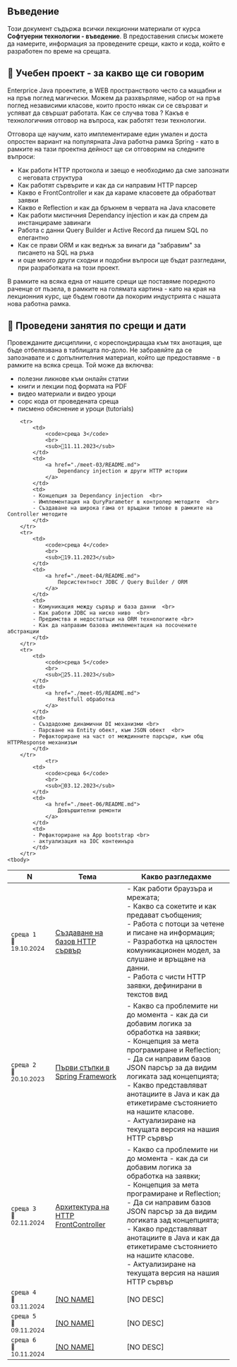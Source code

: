 ## Въведение
Този документ съдържа всички лекционни материали от курса **Софтуерни технологии - въведение**. В предоставения списък можете да намерите, информация за проведените срещи, както и кода, който е разработен по време на срещата.

## 🚀 Учебен проект - за какво ще си говорим
Enterprice Java проектите, в WEB пространството често са мащабни и на пръв поглед магически. Можем да разхвърляме, набор от на пръв поглед независими класове, които просто някак си се свързват и успяват да свършат работата. Как се случва това ? Какъв е технологичния отговор на въпроса, как работят тези технологии. 

Отговора ще научим, като имплементираме един умален и доста опростен вариант на популярната Java работна рамка Spring - като в рамките на тази проектна дейност ще си отговорим на следните въпроси:
- Как работи HTTP протокола и заещо е необходимо да сме запознати с неговата структура
- Как работят сървърите и как да си направим HTTP парсер
- Какво е FrontController и как да караме класовете да обработват заявки
- Какво е Reflection и как да бръкнем в червата на Java класовете
- Как работи мистичния Dependancy injection и как да спрем да инстанцираме завинаги
- Работа с данни Query Builder и Active Record да пишем SQL по елегантно
- Как се прави ORM и как веднъж за винаги да "забравим" за писането на SQL на ръка
- и още много други сходни и подобни въпроси ще бъдат разгледани, при разработката на този проект. 

В рамките на всяка една от нашите срещи ще поставяме поредното раченце от пъзела, в рамките на голямата картина - като на края на лекционния курс, ще бъдем говоти да покорим индустрията с нашата нова работна рамка. 

## 📅 Проведени занятия по срещи и дати

Провежданите дисциплини, с кореспондиращаа към тях анотация, ще бъде отбелязвана в таблицата по-доло. Не забравяйте да се запознавате и с допълнителния материал, който ще предоставяме - в рамките на всяка среща. Той може да включва:
- полезни ликнове към онлайн статии
- книги и лекции под формата на PDF
- видео материали и видео уроци
- сорс кода от проведената среща 
- писмено обяснение и уроци (tutorials)

<table>
    <thead>
        <tr>
            <th width="120">N</th>
            <th width="280px">Тема</th>
            <th width="610px">Какво разгледахме</th>
        </tr>
    </thead>
    <tbody>
        <tr>
            <td>
                <code>среща 1</code><br>
                <sub>📅19.10.2024</sub>
            </td>
            <td>
                <a href="./meet-01/README.md">
                    Създаване на базов HTTP сървър
                </a>
            </td>
            <td>
            - Как работи браузъра и мрежата; <br>
            - Какво са сокетите и как предават съобщения; <br>
            - Работа с потоци за четене и писане на информация; <br>
            - Разработка на цялостен комуникационен модел, за слушане и връщане на данни. <br>
            - Работа с чисти HTTP заявки, дефинирани в текстов вид
            </td>
        </tr>
        <tr>
            <td>
                <code>среща 2</code>
                <br>
                <sub>📅20.10.2023</sub>
            </td>
            <td>
                <a href="./meet-02/README.md">
                    Първи стъпки в Spring Framework
                </a>            
            </td>
            <td>
            - Какво са проблемите ни до момента - как да си добавим логика за обработка на заявки;  <br>
            - Концепция за мета програмиране и Reflection;  <br>
            - Да си направим базов JSON парсър за да видим логиката зад концепцията;  <br>
            - Какво представляват анотациите в Java и как да етикетираме състоянието на нашите класове.  <br>
            - Актуализиране на текущата версия на нашия HTTP сървър
            </td>
        </tr>
        <tr>
            <td>
                <code>среща 3</code>
                <br>
                <sub>📅02.11.2024</sub>
            </td>
            <td>
                <a href="./meet-03/README.md">
                    Архитектура на HTTP FrontController
                </a>            
            </td>
            <td>
            - Какво са проблемите ни до момента - как да си добавим логика за обработка на заявки;  <br>
            - Концепция за мета програмиране и Reflection;  <br>
            - Да си направим базов JSON парсър за да видим логиката зад концепцията;  <br>
            - Какво представляват анотациите в Java и как да етикетираме състоянието на нашите класове.  <br>
            - Актуализиране на текущата версия на нашия HTTP сървър
            </td>
        </tr>
        <tr>
            <td>
                <code>среща 4</code>
                <br>
                <sub>📅03.11.2024</sub>
            </td>
            <td>
                <a href="./meet-04/README.md">
                    [NO NAME]
                </a>            
            </td>
            <td>
            [NO DESC]
            </td>
        </tr>
        <tr>
            <td>
                <code>среща 5</code>
                <br>
                <sub>📅09.11.2024</sub>
            </td>
            <td>
                <a href="./meet-05/README.md">
                    [NO NAME]
                </a>            
            </td>
            <td>
            [NO DESC]
            </td>
        </tr>
        <tr>
            <td>
                <code>среща 6</code>
                <br>
                <sub>📅10.11.2024</sub>
            </td>
            <td>
                <a href="./meet-06/README.md">
                    [NO NAME]
                </a>            
            </td>
            <td>
            [NO DESC]
            </td>
        </tr>


        <tr>
            <td>
                <code>среща 3</code>
                <br>
                <sub>📅11.11.2023</sub>
            </td>
            <td>
                <a href="./meet-03/README.md">
                    Dependancy injection и други HTTP истории
                </a>
            </td>            
            <td>
            - Концепция за Dependancy injection  <br>
            - Имплементация на QuryParameter в контролер методите  <br>
            - Създаване на широка гама от връщани типове в рамките на Controller методите
            </td>
        </tr>
        <tr>
            <td>
                <code>среща 4</code>
                <br>
                <sub>📅19.11.2023</sub>
            </td>
            <td>
                <a href="./meet-04/README.md">
                    Персистентност JDBC / Query Builder / ORM
                </a>
            </td>            
            <td>
            - Комуникация между сървър и база данни  <br>
            - Как работи JDBC на ниско ниво  <br>
            - Предимства и недостатъци на ORM технологиите <br>
            - Как да направим базова имплементация на посочените абстракции
            </td>
        </tr>
        <tr>
            <td>
                <code>среща 5</code>
                <br>
                <sub>📅25.11.2023</sub>
            </td>
            <td>
                <a href="./meet-05/README.md">
                    Restfull обработка
                </a>
            </td>            
            <td>
            - Създадохме динамични DI механизми <br>
            - Парсване на Entity обект, към JSON обект  <br>
            - Рефакториране на част от междинните парсъри, към общ HTTPResponse механизъм
            </td>
        </tr>        
                <tr>
            <td>
                <code>среща 6</code>
                <br>
                <sub>📅03.12.2023</sub>
            </td>
            <td>
                <a href="./meet-06/README.md">
                    Довършителни ремонти
                </a>
            </td>            
            <td>
            - Рефакториране на App bootstrap <br>
            - актуализация на IOC контеинъра 
            </td>
        </tr>  
    <tbody>
</table>
